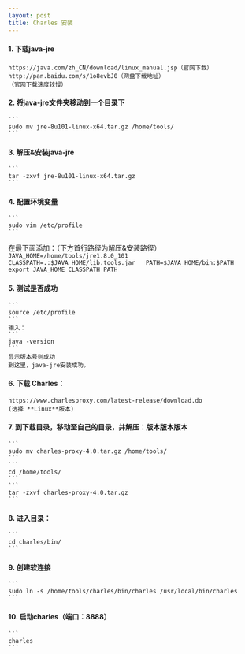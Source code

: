 ```yaml
---
layout: post
title: Charles 安装
---
```


#### 1. 下载java-jre
    https://java.com/zh_CN/download/linux_manual.jsp（官网下载）
    http://pan.baidu.com/s/1o8evbJ0（网盘下载地址）
    （官网下载速度较慢）

#### 2. 将java-jre文件夹移动到一个目录下
    ```
    sudo mv jre-8u101-linux-x64.tar.gz /home/tools/
    ```

#### 3. 解压&安装java-jre
    ```
    tar -zxvf jre-8u101-linux-x64.tar.gz
    ```

#### 4. 配置环境变量
    ```
    sudo vim /etc/profile
    ```   
  在最下面添加：（下方首行路径为解压&安装路径）
    ```
    JAVA_HOME=/home/tools/jre1.8.0_101
    CLASSPATH=.:$JAVA_HOME/lib.tools.jar  
    PATH=$JAVA_HOME/bin:$PATH
    export JAVA_HOME CLASSPATH PATH
    ```

#### 5. 测试是否成功
    ```
    source /etc/profile
    ```
    输入：
    ``` 
    java -version
    ``` 
    显示版本号则成功
    到这里，java-jre安装成功。

#### 6. 下载 Charles：
    https://www.charlesproxy.com/latest-release/download.do
    (选择 **Linux**版本)

#### 7. 到下载目录，移动至自己的目录，并解压：版本版本版本
    ```
    sudo mv charles-proxy-4.0.tar.gz /home/tools/
    ```   
    ```
    cd /home/tools/
    ```   
    ```
    tar -zxvf charles-proxy-4.0.tar.gz
    ```

#### 8. 进入目录：
    ```
    cd charles/bin/
    ```

#### 9. 创建软连接
    ```
    sudo ln -s /home/tools/charles/bin/charles /usr/local/bin/charles 
    ```

#### 10. 启动charles（端口：8888）
    ```
    charles
    ```
